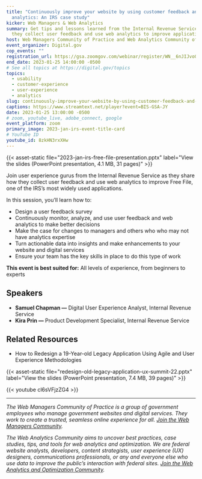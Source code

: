 ```yaml
---
title: "Continuously improve your website by using customer feedback and web
  analytics: An IRS case study"
kicker: Web Managers & Web Analytics
summary: Get tips and lessons learned from the Internal Revenue Service on how
  they collect user feedback and use web analytics to improve applications.
host: Web Managers Community of Practice and Web Analytics Community of Practice
event_organizer: Digital.gov
cop_events: ""
registration_url: https://gsa.zoomgov.com/webinar/register/WN__6nJIJvoQUu2T5R7E0BtQQ
end_date: 2023-01-25 14:00:00 -0500
# See all topics at https://digital.gov/topics
topics:
  - usability
  - customer-experience
  - user-experience
  - analytics
slug: continuously-improve-your-website-by-using-customer-feedback-and-web-analytics-an-irs-case-study
captions: https://www.streamtext.net/player?event=BIS-GSA-JY
date: 2023-01-25 13:00:00 -0500
# zoom, youtube_live, adobe_connect, google
event_platform: zoom
primary_image: 2023-jan-irs-event-title-card
# YouTube ID
youtube_id: 8zkHN3rxXHw
---
```


{{< asset-static file="2023-jan-irs-free-file-presentation.pptx" label="View the slides (PowerPoint presentation, 4.1 MB, 31 pages)" >}}

Join user experience gurus from the Internal Revenue Service as they share how they collect user feedback and use web analytics to improve Free File, one of the IRS’s most widely used applications.

In this session, you’ll learn how to:

* Design a user feedback survey
* Continuously monitor, analyze, and use user feedback and web analytics to make better decisions
* Make the case for changes to managers and others who who may not have analytics expertise
* Turn actionable data into insights and make enhancements to your website and digital services
* Ensure your team has the key skills in place to do this type of work

**This event is best suited for:** All levels of experience, from beginners to experts

## Speakers

* **Samuel Chapman —** Digital User Experience Analyst, Internal Revenue Service
* **Kira Prin —** Product Development Specialist, Internal Revenue Service

## Related Resources

* How to Redesign a 19-Year-old Legacy Application Using Agile and User Experience Methodologies

{{< asset-static file="redesign-old-legacy-application-ux-summit-22.pptx" label="View the slides (PowerPoint presentation, 7.4 MB, 39 pages)" >}}

{{< youtube cl6sVFjzZG4 >}}

- - -

*The Web Managers Community of Practice is a group of government employees who manage government websites and digital services. They work to create a trusted, seamless online experience for all. [Join the Web Managers Community](https://digital.gov/communities/web-content-managers/).*

*The Web Analytics Community aims to uncover best practices, case studies, tips, and tools for web analytics and optimization. We are federal website analysts, developers, content strategists, user experience (UX) designers, communications professionals, or any and everyone else who use data to improve the public’s interaction with federal sites. [Join the Web Analytics and Optimization Community](https://digital.gov/communities/web-analytics-and-optimization/).*
